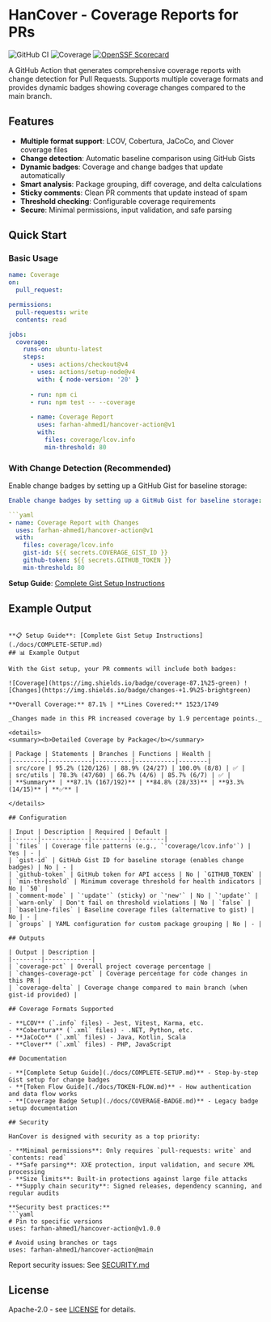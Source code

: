 # HanCover - Coverage Reports for PRs

![GitHub CI](https://github.com/farhan-ahmed1/hancover-action/actions/workflows/ci.yml/badge.svg)
![Coverage](https://img.shields.io/endpoint?url=https://gist.githubusercontent.com/farhan-ahmed1/96e4dc85e2b5c6a2e7f7cdcdc576eb6c/raw/hancover-coverage.json)
[![OpenSSF Scorecard](https://api.scorecard.dev/projects/github.com/farhan-ahmed1/hancover-action/badge)](https://scorecard.dev/viewer/?uri=github.com/farhan-ahmed1/hancover-action)

A GitHub Action that generates comprehensive coverage reports with change detection for Pull Requests. Supports multiple coverage formats and provides dynamic badges showing coverage changes compared to the main branch.

## Features

- **Multiple format support**: LCOV, Cobertura, JaCoCo, and Clover coverage files
- **Change detection**: Automatic baseline comparison using GitHub Gists
- **Dynamic badges**: Coverage and change badges that update automatically
- **Smart analysis**: Package grouping, diff coverage, and delta calculations  
- **Sticky comments**: Clean PR comments that update instead of spam
- **Threshold checking**: Configurable coverage requirements
- **Secure**: Minimal permissions, input validation, and safe parsing

## Quick Start

### Basic Usage

```yaml
name: Coverage
on:
  pull_request:

permissions:
  pull-requests: write
  contents: read

jobs:
  coverage:
    runs-on: ubuntu-latest
    steps:
      - uses: actions/checkout@v4
      - uses: actions/setup-node@v4
        with: { node-version: '20' }
      
      - run: npm ci
      - run: npm test -- --coverage
      
      - name: Coverage Report
        uses: farhan-ahmed1/hancover-action@v1
        with:
          files: coverage/lcov.info
          min-threshold: 80
```

### With Change Detection (Recommended)

Enable change badges by setting up a GitHub Gist for baseline storage:

```yaml
Enable change badges by setting up a GitHub Gist for baseline storage:

```yaml
- name: Coverage Report with Changes
  uses: farhan-ahmed1/hancover-action@v1
  with:
    files: coverage/lcov.info
    gist-id: ${{ secrets.COVERAGE_GIST_ID }}
    github-token: ${{ secrets.GITHUB_TOKEN }}
    min-threshold: 80
```

**Setup Guide**: [Complete Gist Setup Instructions](./docs/COMPLETE-SETUP.md)

## Example Output
```

**📋 Setup Guide**: [Complete Gist Setup Instructions](./docs/COMPLETE-SETUP.md)
## 📊 Example Output

With the Gist setup, your PR comments will include both badges:

![Coverage](https://img.shields.io/badge/coverage-87.1%25-green) ![Changes](https://img.shields.io/badge/changes-+1.9%25-brightgreen)

**Overall Coverage:** 87.1% | **Lines Covered:** 1523/1749  

_Changes made in this PR increased coverage by 1.9 percentage points._

<details>
<summary><b>Detailed Coverage by Package</b></summary>

| Package | Statements | Branches | Functions | Health |
|---------|------------|----------|-----------|--------|
| src/core | 95.2% (120/126) | 88.9% (24/27) | 100.0% (8/8) | ✅ |
| src/utils | 78.3% (47/60) | 66.7% (4/6) | 85.7% (6/7) | ✅ |
| **Summary** | **87.1% (167/192)** | **84.8% (28/33)** | **93.3% (14/15)** | **✅** |

</details>

## Configuration

| Input | Description | Required | Default |
|-------|-------------|----------|---------|
| `files` | Coverage file patterns (e.g., `'coverage/lcov.info'`) | Yes | - |
| `gist-id` | GitHub Gist ID for baseline storage (enables change badges) | No | - |
| `github-token` | GitHub token for API access | No | `GITHUB_TOKEN` |
| `min-threshold` | Minimum coverage threshold for health indicators | No | `50` |
| `comment-mode` | `'update'` (sticky) or `'new'` | No | `'update'` |
| `warn-only` | Don't fail on threshold violations | No | `false` |
| `baseline-files` | Baseline coverage files (alternative to gist) | No | - |
| `groups` | YAML configuration for custom package grouping | No | - |

## Outputs

| Output | Description |
|--------|-------------|
| `coverage-pct` | Overall project coverage percentage |
| `changes-coverage-pct` | Coverage percentage for code changes in this PR |
| `coverage-delta` | Coverage change compared to main branch (when gist-id provided) |

## Coverage Formats Supported

- **LCOV** (`.info` files) - Jest, Vitest, Karma, etc.
- **Cobertura** (`.xml` files) - .NET, Python, etc.  
- **JaCoCo** (`.xml` files) - Java, Kotlin, Scala
- **Clover** (`.xml` files) - PHP, JavaScript

## Documentation

- **[Complete Setup Guide](./docs/COMPLETE-SETUP.md)** - Step-by-step Gist setup for change badges
- **[Token Flow Guide](./docs/TOKEN-FLOW.md)** - How authentication and data flow works
- **[Coverage Badge Setup](./docs/COVERAGE-BADGE.md)** - Legacy badge setup documentation

## Security

HanCover is designed with security as a top priority:

- **Minimal permissions**: Only requires `pull-requests: write` and `contents: read`
- **Safe parsing**: XXE protection, input validation, and secure XML processing
- **Size limits**: Built-in protections against large file attacks
- **Supply chain security**: Signed releases, dependency scanning, and regular audits

**Security best practices:**
```yaml
# Pin to specific versions
uses: farhan-ahmed1/hancover-action@v1.0.0

# Avoid using branches or tags
uses: farhan-ahmed1/hancover-action@main
```

Report security issues: See [SECURITY.md](SECURITY.md)

## License

Apache-2.0 - see [LICENSE](LICENSE) for details.
